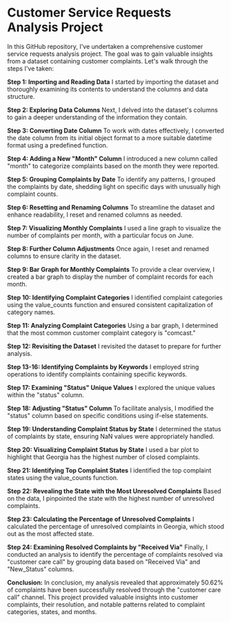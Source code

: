 # Customer Service Requests Analysis Project

In this GitHub repository, I've undertaken a comprehensive customer service requests analysis project. The goal was to gain valuable insights from a dataset containing customer complaints. Let's walk through the steps I've taken:

**Step 1: Importing and Reading Data**
I started by importing the dataset and thoroughly examining its contents to understand the columns and data structure.

**Step 2: Exploring Data Columns**
Next, I delved into the dataset's columns to gain a deeper understanding of the information they contain.

**Step 3: Converting Date Column**
To work with dates effectively, I converted the date column from its initial object format to a more suitable datetime format using a predefined function.

**Step 4: Adding a New "Month" Column**
I introduced a new column called "month" to categorize complaints based on the month they were reported.

**Step 5: Grouping Complaints by Date**
To identify any patterns, I grouped the complaints by date, shedding light on specific days with unusually high complaint counts.

**Step 6: Resetting and Renaming Columns**
To streamline the dataset and enhance readability, I reset and renamed columns as needed.

**Step 7: Visualizing Monthly Complaints**
I used a line graph to visualize the number of complaints per month, with a particular focus on June.

**Step 8: Further Column Adjustments**
Once again, I reset and renamed columns to ensure clarity in the dataset.

**Step 9: Bar Graph for Monthly Complaints**
To provide a clear overview, I created a bar graph to display the number of complaint records for each month.

**Step 10: Identifying Complaint Categories**
I identified complaint categories using the value_counts function and ensured consistent capitalization of category names.

**Step 11: Analyzing Complaint Categories**
Using a bar graph, I determined that the most common customer complaint category is "comcast."

**Step 12: Revisiting the Dataset**
I revisited the dataset to prepare for further analysis.

**Step 13-16: Identifying Complaints by Keywords**
I employed string operations to identify complaints containing specific keywords.

**Step 17: Examining "Status" Unique Values**
I explored the unique values within the "status" column.

**Step 18: Adjusting "Status" Column**
To facilitate analysis, I modified the "status" column based on specific conditions using if-else statements.

**Step 19: Understanding Complaint Status by State**
I determined the status of complaints by state, ensuring NaN values were appropriately handled.

**Step 20: Visualizing Complaint Status by State**
I used a bar plot to highlight that Georgia has the highest number of closed complaints.

**Step 21: Identifying Top Complaint States**
I identified the top complaint states using the value_counts function.

**Step 22: Revealing the State with the Most Unresolved Complaints**
Based on the data, I pinpointed the state with the highest number of unresolved complaints.

**Step 23: Calculating the Percentage of Unresolved Complaints**
I calculated the percentage of unresolved complaints in Georgia, which stood out as the most affected state.

**Step 24: Examining Resolved Complaints by "Received Via"**
Finally, I conducted an analysis to identify the percentage of complaints resolved via "customer care call" by grouping data based on "Received Via" and "New_Status" columns.

**Conclusion:**
In conclusion, my analysis revealed that approximately 50.62% of complaints have been successfully resolved through the "customer care call" channel. This project provided valuable insights into customer complaints, their resolution, and notable patterns related to complaint categories, states, and months.
